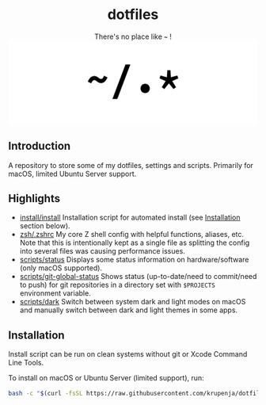 <div align="center">
    <h1>dotfiles</h1>
    <span>There's no place like <b><code>~</code></b> !</span>
    <img src="./home.svg">
</div>

## Introduction

A repository to store some of my dotfiles, settings and scripts. Primarily for macOS, limited Ubuntu Server support.

## Highlights

- [install/install](install/install) Installation script for automated install (see [Installation](#installation) section below).
- [zsh/.zshrc](zsh/.zshrc) My core Z shell config with helpful functions, aliases, etc. Note that this is intentionally kept as a single file as splitting the config into several files was causing performance issues.
- [scripts/status](scripts/status) Displays some status information on hardware/software (only macOS supported).
- [scripts/git-global-status](scripts/git-global-status) Shows status (up-to-date/need to commit/need to push) for git repositories in a directory set with `$PROJECTS` environment variable.
- [scripts/dark](scripts/dark) Switch between system dark and light modes on macOS and manually switch between dark and light themes in some apps.

## Installation

Install script can be run on clean systems without git or Xcode Command Line Tools.

To install on macOS or Ubuntu Server (limited support), run:

```bash
bash -c "$(curl -fsSL https://raw.githubusercontent.com/krupenja/dotfiles/master/install/install)"
```
